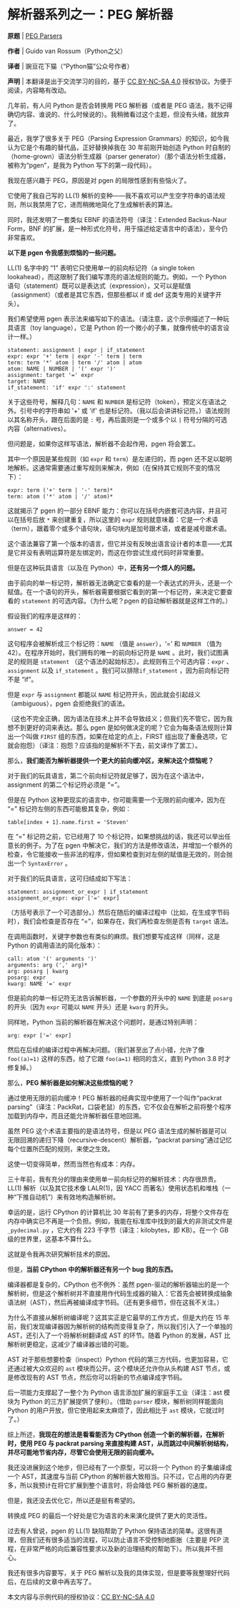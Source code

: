 # 解析器系列之一：PEG 解析器

**原题** | [PEG Parsers](https://medium.com/@gvanrossum_83706/peg-parsers-7ed72462f97c)

**作者** | Guido van Rossum（Python之父）

**译者** | 豌豆花下猫（“Python猫”公众号作者）

**声明** | 本翻译是出于交流学习的目的，基于 [CC BY-NC-SA 4.0](https://creativecommons.org/licenses/by-nc-sa/4.0/) 授权协议。为便于阅读，内容略有改动。



几年前，有人问 Python 是否会转换用 PEG 解析器（或者是 PEG 语法，我不记得确切内容、谁说的、什么时候说的）。我稍微看过这个主题，但没有头绪，就放弃了。

最近，我学了很多关于 PEG（Parsing Expression Grammars）的知识，如今我认为它是个有趣的替代品，正好替换掉我在 30 年前刚开始创造 Python 时自制的（home-grown）语法分析生成器（parser generator）（那个语法分析生成器，被称为“pgen”，是我为 Python 写下的第一段代码）。

我现在感兴趣于 PEG，原因是对 pgen 的局限性感到有些恼火了。

它使用了我自己写的 LL(1) 解析的变种——我不喜欢可以产生空字符串的语法规则，所以我禁用了它，进而稍微地简化了生成解析表的算法。

同时，我还发明了一套类似 EBNF 的语法符号（译注：Extended Backus-Naur Form，BNF 的扩展，是一种形式化符号，用于描述给定语言中的语法），至今仍非常喜欢。

**以下是 pgen 令我感到烦恼的一些问题。** 

LL(1) 名字中的 “1” 表明它只使用单一的前向标记符（a single token lookahead），而这限制了我们编写漂亮的语法规则的能力。例如，一个 Python 语句（statement）既可以是表达式（expression），又可以是赋值（assignment）（或者是其它东西，但那些都以 if 或 def 这类专用的关键字开头）。

我们希望使用 pgen 表示法来编写如下的语法。（请注意，这个示例描述了一种玩具语言（toy language），它是 Python 的一个微小的子集，就像传统中的语言设计一样。）

```
statement: assignment | expr | if_statement
expr: expr '+' term | expr '-' term | term
term: term '*' atom | term '/' atom | atom
atom: NAME | NUMBER | '(' expr ')'
assignment: target '=' expr
target: NAME
if_statement: 'if' expr ':' statement
```

关于这些符号，解释几句：`NAME` 和 `NUMBER` 是标记符（token），预定义在语法之外。引号中的字符串如 '+' 或 'if' 也是标记符。（我以后会讲讲标记符。）语法规则以其名称开头，跟在后面的是 `:` 号，再后面则是一个或多个以 `|` 符号分隔的可选内容（alternatives）。

但问题是，如果你这样写语法，解析器不会起作用，pgen 将会罢工。

其中一个原因是某些规则（如 `expr` 和 `term`）是左递归的，而 pgen 还不足以聪明地解析。这通常需要通过重写规则来解决，例如（在保持其它规则不变的情况下）：

```
expr: term ('+' term | '-' term)*
term: atom ('*' atom | '/' atom)*
```

这就揭示了 pgen 的一部分 EBNF 能力：你可以在括号内嵌套可选内容，并且可以在括号后放 `*` 来创建重复，所以这里的 `expr` 规则就意味着：它是一个术语（term），跟着零个或多个语句块，语句块内是加号跟术语，或者是减号跟术语。

这个语法兼容了第一个版本的语言，但它并没有反映出语言设计者的本意——尤其是它并没有表明运算符是左绑定的，而这在你尝试生成代码时非常重要。

但是在这种玩具语言（以及在 Python）中，**还有另一个烦人的问题。**

由于前向的单一标记符，解析器无法确定它查看的是一个表达式的开头，还是一个赋值。在一个语句的开头，解析器需要根据它看到的第一个标记符，来决定它要查看的 `statement` 的可选内容。（为什么呢？pgen 的自动解析器就是这样工作的。）

假设我们的程序是这样的：

```
answer = 42
```

这句程序会被解析成三个标记符：`NAME` （值是 `answer`），‘=’ 和 `NUMBER` （值为 42）。在程序开始时，我们拥有的唯一的前向标记符是 `NAME` 。此时，我们试图满足的规则是 `statement` （这个语法的起始标志）。此规则有三个可选内容：`expr` 、`assignment` 以及 `if_statement` 。我们可以排除`if_statement` ，因为前向标记符不是 “if”。

但是 `expr` 与 `assignment` 都能以 `NAME` 标记符开头，因此就会引起歧义（ambiguous），pgen 会拒绝我们的语法。

（这也不完全正确，因为语法在技术上并不会导致歧义；但我们先不管它，因为我想不到更好的词来表达。那么 pgen 是如何做决定的呢？它会为每条语法规则计算出一个叫做 `FIRST` 组的东西，如果在给定的点上，FIRST 组出现了重叠选项，它就会抱怨）（译注：抱怨？应该指的是解析不下去，前文译作了罢工）。

那么，**我们能否为解析器提供一个更大的前向缓冲区，来解决这个烦恼呢？**

对于我们的玩具语言，第二个前向标记符就足够了，因为在这个语法中，assignment  的第二个标记符必须是 “=”。

但是在 Python 这种更现实的语言中，你可能需要一个无限的前向缓冲，因为在 “=” 标记符左侧的东西可能极其复杂，例如：

```
table[index + 1].name.first = 'Steven'
```

在 “=” 标记符之前，它已经用了 10 个标记符，如果想挑战的话，我还可以举出任意长的例子。为了在 pgen 中解决它，我们的方法是修改语法，并增加一个额外的检查，令它能接收一些非法的程序，但如果检查到对左侧的赋值是无效的，则会抛出一个 `SyntaxError` 。

对于我们的玩具语言，这可归结成如下写法：

```
statement: assignment_or_expr | if_statement
assignment_or_expr: expr ['=' expr]
```

（方括号表示了一个可选部分。）然后在随后的编译过程中（比如，在生成字节码时），我们会检查是否存在 “=”，如果存在，我们再检查左侧是否有 `target` 语法。

在调用函数时，关键字参数也有类似的麻烦。我们想要写成这样（同样，这是 Python 的调用语法的简化版本）：

```
call: atom '(' arguments ')'
arguments: arg (',' arg)*
arg: posarg | kwarg
posarg: expr
kwarg: NAME '=' expr
```

但是前向的单一标记符无法告诉解析器，一个参数的开头中的 `NAME` 到底是 `posarg` 的开头（因为 `expr` 可能以 `NAME` 开头）还是 `kwarg` 的开头。

同样地，Python 当前的解析器在解决这个问题时，是通过特别声明：

```
arg: expr ['=' expr]
```

然后在后续的编译过程中再解决问题。（我们甚至出了点小错，允许了像 `foo((a)=1)` 这样的东西，给了它跟 `foo(a=1)` 相同的含义，直到 Python 3.8 时才修复掉。）

那么，**PEG 解析器是如何解决这些烦恼的呢？** 

通过使用无限的前向缓冲！PEG 解析器的经典实现中使用了一个叫作“packrat parsing”（译注：PackRat，口袋老鼠）的东西，它不仅会在解析之前将整个程序加载到内存中，而且还能允许解析器任意地回溯。

虽然 PEG 这个术语主要指的是语法符号，但是以 PEG 语法生成的解析器是可以无限回溯的递归下降（recursive-descent）解析器，“packrat parsing”通过记忆每个位置所匹配的规则，来使之生效。

这使一切变得简单，然而当然也有成本：内存。

三十年前，我有充分的理由来使用单一前向标记符的解析技术：内存很昂贵。LL(1) 解析（以及其它技术像 LALR(1)，因 YACC 而著名）使用状态机和堆栈（一种“下推自动机”）来有效地构造解析树。

幸运的是，运行 CPython 的计算机比 30 年前有了更多的内存，将整个文件存在内存中确实已不再是一个负担。例如，我能在标准库中找到的最大的非测试文件是 `_pydecimal.py` ，它大约有 223 千字节（译注：kilobytes，即 KB）。在一个 GB 级的世界里，这基本不算什么。

这就是令我再次研究解析技术的原因。

但是，**当前 CPython 中的解析器还有另一个 bug 我的东西。**

编译器都是复杂的，CPython 也不例外：虽然 pgen-驱动的解析器输出的是一个解析树，但是这个解析树并不直接用作代码生成器的输入：它首先会被转换成抽象语法树（AST），然后再被编译成字节码。（还有更多细节，但在这我不关注。）

为什么不直接从解析树编译呢？这其实正是它最早的工作方式，但是大约在 15 年前，我们发现编译器因为解析树的结构而变得复杂了，所以我们引入了一个单独的 AST，还引入了一个将解析树翻译成 AST 的环节。随着 Python 的发展，AST 比解析树更稳定，这减少了编译器出错的可能。

AST 对于那些想要检查（inspect）Python 代码的第三方代码，也更加容易，它还通过被大众欢迎的 `ast` 模块而公开。这个模块还允许你从头构建 AST 节点，或是修改现有的 AST 节点，然后你可以将新的节点编译成字节码。

后一项能力支撑起了一整个为 Python 语言添加扩展的家庭手工业（译注：ast 模块为 Python 的三方扩展提供了便利）。（借助 `parser` 模块，解析树同样能面向 Python 的用户开放，但它使用起来太麻烦了，因此相比于 `ast` 模块，它就过时了。）

综上所述，**我现在的想法是看看能否为 CPython 创造一个新的解析器，在解析时，使用 PEG 与 packrat parsing 来直接构建 AST，从而跳过中间解析树结构，并尽可能地节省内存，尽管它会使用无限的前向缓冲。** 

我还没进展到这个地步，但已经有了一个原型，可以将一个 Python 的子集编译成一个 AST，其速度与当前 CPython 的解析器大致相当。只不过，它占用的内存更多，所以我预计在将它扩展到整个语言时，将会降低 PEG 解析器的速度。

但是，我还没去优化它，所以还是挺有希望的。

转换成 PEG 的最后一个好处是它为语言的未来演化提供了更大的灵活性。

过去有人曾说，pgen 的 LL(1) 缺陷帮助了 Python 保持语法的简单。这很有道理，但我们还有很多适当的流程，可以防止语言不受控制地膨胀（主要是 PEP 流程，在非常严格的向后兼容性要求以及新的治理结构的帮助下）。所以我并不担心。

我还有很多内容要写，关于 PEG 解析以及我的具体实现，但是要等我整理好代码后，在后续的文章中再去写了。

本文内容与示例代码的授权协议：[CC BY-NC-SA 4.0](https://creativecommons.org/licenses/by-nc-sa/4.0) 
